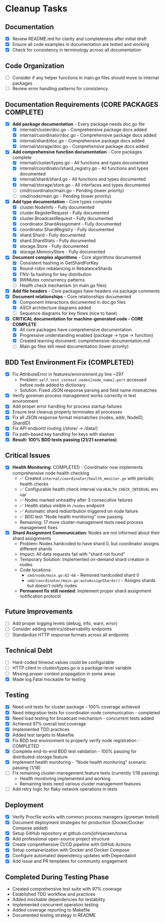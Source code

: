 # Cleanup Tasks

## Documentation
- [x] Review README.md for clarity and completeness after initial draft
- [x] Ensure all code examples in documentation are tested and working
- [x] Check for consistency in terminology across all documentation

## Code Organization
- [ ] Consider if any helper functions in main.go files should move to internal packages
- [ ] Review error handling patterns for consistency

## Documentation Requirements (CORE PACKAGES COMPLETE)
- [x] **Add package documentation** - Every package needs doc.go file
  - [x] internal/cluster/doc.go - Comprehensive package docs added
  - [x] internal/coordinator/doc.go - Comprehensive package docs added
  - [x] internal/shard/doc.go - Comprehensive package docs added
  - [x] internal/storage/doc.go - Comprehensive package docs added
- [x] **Add comprehensive function documentation** - Core packages complete
  - [x] internal/cluster/types.go - All functions and types documented
  - [x] internal/coordinator/shard_registry.go - All functions and types documented
  - [x] internal/shard/shard.go - All functions and types documented
  - [x] internal/storage/store.go - All interfaces and types documented
  - [ ] cmd/coordinator/main.go - Pending (lower priority)
  - [ ] cmd/node/main.go - Pending (lower priority)
- [x] **Add type documentation** - Core types complete
  - [x] cluster.NodeInfo - Fully documented
  - [x] cluster.RegisterRequest - Fully documented
  - [x] cluster.BroadcastRequest - Fully documented
  - [x] coordinator.ShardAssignment - Fully documented
  - [x] coordinator.ShardRegistry - Fully documented
  - [x] shard.Shard - Fully documented
  - [x] shard.ShardStats - Fully documented
  - [x] storage.Store - Fully documented
  - [x] storage.MemoryStore - Fully documented
- [x] **Document complex algorithms** - Core algorithms documented
  - [x] Consistent hashing in GetShardForKey
  - [x] Round-robin rebalancing in RebalanceShards
  - [x] FNV-1a hashing for key distribution
  - [x] RWMutex concurrency patterns
  - [ ] Health check mechanism (in main.go files)
- [x] **Add file headers** - Core packages have headers via package comments
- [x] **Document relationships** - Core relationships documented
  - [x] Component interactions documented in doc.go files
  - [x] ASCII architecture diagrams added
  - [ ] Sequence diagrams for key flows (nice to have)
- [x] **CRITICAL documentation for machine-generated code - CORE COMPLETE**
  - [x] All core packages have comprehensive documentation
  - [x] Progressive understanding enabled (package → type → function)
  - [x] Created learning document: comprehensive-documentation.md
  - [ ] Main.go files still need documentation (lower priority)

## BDD Test Environment Fix (COMPLETED)
- [x] Fix AttributeError in features/environment.py line ~297
  - Problem: `self.test_context.nodes[node_name].port` accessed before node added to dictionary
  - Solution: Fixed JSON response parsing and field name mismatches
- [x] Verify goreman process management works correctly in test environment
- [x] Add proper error handling for process startup failures
- [x] Ensure test cleanup properly terminates all processes
- [x] Fix all JSON response format mismatches (nodes, addr, NodeID, ShardID)
- [x] Fix API endpoint routing (/store/ -> /data/)
- [x] Fix path-based key handling for keys with slashes
- [x] **Result: 100% BDD tests passing (21/21 scenarios)**

## Critical Issues
- [x] **Health Monitoring**: COMPLETED - Coordinator now implements comprehensive node health checking
  - ✅ Created `internal/coordinator/health_monitor.go` with periodic health checks
  - ✅ Configurable health check interval via `HEALTH_CHECK_INTERVAL` env var
  - ✅ Nodes marked unhealthy after 3 consecutive failures
  - ✅ Health status visible in `/nodes` endpoint
  - ✅ Automatic shard redistribution triggered on node failure
  - ✅ BDD test "Node health monitoring" now passing
  - Remaining: 17 more cluster-management tests need process management fixes
- [x] **Shard Assignment Communication**: Nodes are not informed about their shard assignments
  - Problem: Nodes hardcoded to have shard 0, but coordinator assigns different shards
  - Impact: All data requests fail with "shard not found" 
  - Temporary Solution: Implemented on-demand shard creation in nodes
  - Code locations: 
    - `cmd/node/main.go:62-66` - Removed hardcoded shard 0
    - `cmd/coordinator/main.go:autoAssignShards()` - Assigns shards but doesn't notify nodes
  - **Permanent fix still needed**: Implement proper shard assignment notification protocol

## Future Improvements
- [ ] Add proper logging levels (debug, info, warn, error)
- [ ] Consider adding metrics/observability endpoints
- [ ] Standardize HTTP response formats across all endpoints

## Technical Debt
- [ ] Hard-coded timeout values could be configurable
- [ ] HTTP client in cluster/types.go is a package-level variable
- [ ] Missing proper context propagation in some areas
- [x] Made log.Fatal mockable for testing

## Testing
- [x] Need unit tests for cluster package - 100% coverage achieved
- [x] Need integration tests for coordinator-node communication - completed
- [x] Need load testing for broadcast mechanism - concurrent tests added
- [x] Achieved 97% overall test coverage
- [x] Implemented TDD practices
- [x] Added test targets to Makefile
- [x] Fix BDD test environment to properly verify node registration - COMPLETED
- [x] Complete end-to-end BDD test validation - 100% passing for distributed-storage.feature
- [x] Implement health monitoring - "Node health monitoring" scenario passing (1/18)
- [ ] Fix remaining cluster-management.feature tests (currently 1/18 passing)
  - Health monitoring implemented and working
  - Remaining tests need various cluster management features
- [ ] Add retry logic for flaky network operations in tests

## Deployment
- [x] Verify Procfile works with common process managers (goreman tested)
- [x] Document deployment strategies for production (Docker/Docker Compose added)
- [x] Setup GitHub repository at github.com/johnjansen/torua
- [x] Add professional open-source project structure
- [x] Create comprehensive CI/CD pipeline with GitHub Actions
- [x] Setup containerization with Docker and Docker Compose
- [x] Configure automated dependency updates with Dependabot
- [x] Add issue and PR templates for community engagement

## Completed During Testing Phase
- Created comprehensive test suite with 97% coverage
- Established TDD workflow and practices
- Added mockable dependencies for testability
- Implemented concurrent operation testing
- Added coverage reporting to Makefile
- Documented testing strategy in README